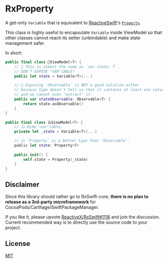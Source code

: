 # RxProperty

A get-only `Variable` that is equivalent to [ReactiveSwift](https://github.com/ReactiveCocoa/ReactiveSwift)'s [`Property`](https://github.com/ReactiveCocoa/ReactiveSwift/blob/1.1.0/Sources/Property.swift#L455).

This class is highly useful to encapsulate `Variable` inside ViewModel so that other classes cannot reach its setter (unbindable) and make state management safer.

In short:

```swift
public final class 💩ViewModel<T> {
    // 💩 This is almost the same as `var state: T`.
    // DON'T EXPOSE "VAR"IABLE!
    public let state = Variable<T>(...)

    // 💩 Exposing `Observable` is NOT a good solution either
    // because type doesn't tell us that it contains at least one value
    // and we cannot even "extract" it.
    public var stateObservable: Observable<T> {
        return state.asObservable()
    }
}
```

```swift
public final class 👍ViewModel<T> {
    // 👍 Hide "var"iable.
    private let _state = Variable<T>(...)

    // 👍 `Property` is a better type than `Observable`.
    public let state: Property<T>
    
    public init() {
        self.state = Property(_state)
    }
}
```

## Disclaimer

Since this library should rather go to RxSwift-core, **there is no plan to release as a 3rd-party microframework** for CocoaPods/Carthage/SwiftPackageManager. 

If you like it, please upvote [ReactiveX/RxSwift#1118](https://github.com/ReactiveX/RxSwift/pull/1118) and join the discussion.
Current recommended way is to directly use the source code to your project.

## License

[MIT](LICENSE)
